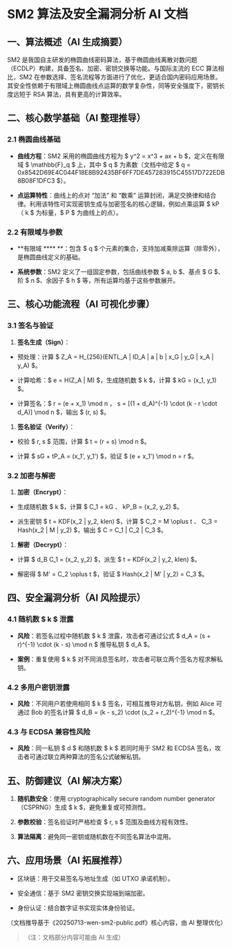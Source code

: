 # SM2 算法及安全漏洞分析 AI 文档

## 一、算法概述（AI 生成摘要）

SM2 是我国自主研发的椭圆曲线密码算法，基于椭圆曲线离散对数问题（ECDLP）构建，具备签名、加密、密钥交换等功能。与国际主流的 ECC 算法相比，SM2 在参数选择、签名流程等方面进行了优化，更适合国内密码应用场景。其安全性依赖于有限域上椭圆曲线点运算的数学复杂性，同等安全强度下，密钥长度远短于 RSA 算法，具有更高的计算效率。

## 二、核心数学基础（AI 整理推导）

### 2.1 椭圆曲线基础



*   **曲线方程**：SM2 采用的椭圆曲线方程为 $  y^2 = x^3 + ax + b  $，定义在有限域 $  \mathbb{F}_q  $ 上，其中 $  q  $ 为素数（文档中给定 $  q = 0x8542D69E4C044F18E8B92435BF6FF7DE457283915C45517D722EDB8B08F1DFC3  $）。

*   **点运算特性**：曲线上的点对 “加法” 和 “数乘” 运算封闭，满足交换律和结合律。利用该特性可实现密钥生成与加密签名的核心逻辑，例如点乘运算 $  kP  $（$  k  $ 为标量，$  P  $ 为曲线上的点）。

### 2.2 有限域与参数



*   **有限域 **** **：包含 $  q  $ 个元素的集合，支持加减乘除运算（除零外），是椭圆曲线定义的基础。

*   **系统参数**：SM2 定义了一组固定参数，包括曲线参数 $  a, b  $、基点 $  G  $、阶 $  n  $、余因子 $  h  $ 等，所有运算均基于这些参数展开。

## 三、核心功能流程（AI 可视化步骤）

### 3.1 签名与验证



1.  **签名生成（Sign）**：

*   预处理：计算 $  Z_A = H_{256}(ENTL_A \| ID_A \| a \| b \| x_G \| y_G \| x_A \| y_A)  $。

*   计算哈希：$  e = H(Z_A \| M)  $，生成随机数 $  k  $，计算 $  kG = (x_1, y_1)  $。

*   计算签名：$  r = (e + x_1) \mod n  $，$  s = [(1 + d_A)^{-1} \cdot (k - r \cdot d_A)] \mod n  $，输出 $  (r, s)  $。

1.  **签名验证（Verify）**：

*   校验 $  r, s  $ 范围，计算 $  t = (r + s) \mod n  $。

*   计算 $  sG + tP_A = (x_1', y_1')  $，验证 $  (e + x_1') \mod n = r  $。

### 3.2 加密与解密



1.  **加密（Encrypt）**：

*   生成随机数 $  k  $，计算 $  C_1 = kG  $、$  kP_B = (x_2, y_2)  $。

*   派生密钥 $  t = KDF(x_2 \| y_2, klen)  $，计算 $  C_2 = M \oplus t  $、$  C_3 = Hash(x_2 \| M \| y_2)  $，输出 $  C = C_1 \| C_2 \| C_3  $。

1.  **解密（Decrypt）**：

*   计算 $  d_B C_1 = (x_2, y_2)  $，派生 $  t = KDF(x_2 \| y_2, klen)  $。

*   解密得 $  M' = C_2 \oplus t  $，验证 $  Hash(x_2 \| M' \| y_2) = C_3  $。

## 四、安全漏洞分析（AI 风险提示）

### 4.1 随机数 $  k  $ 泄露



*   **风险**：若签名过程中随机数 $  k  $ 泄露，攻击者可通过公式 $  d_A = (s + r)^{-1} \cdot (k - s) \mod n  $ 推导私钥 $  d_A  $。

*   **案例**：重复使用 $  k  $ 对不同消息签名时，攻击者可联立两个签名方程求解私钥。

### 4.2 多用户密钥泄露



*   **风险**：不同用户若使用相同 $  k  $ 签名，可相互推导对方私钥，例如 Alice 可通过 Bob 的签名计算 $  d_B = (k - s_2) \cdot (s_2 + r_2)^{-1} \mod n  $。

### 4.3 与 ECDSA 兼容性风险



*   **风险**：同一私钥 $  d  $ 和随机数 $  k  $ 若同时用于 SM2 和 ECDSA 签名，攻击者可通过联立两种算法的签名公式破解私钥。

## 五、防御建议（AI 解决方案）



1.  **随机数安全**：使用 cryptographically secure random number generator（CSPRNG）生成 $  k  $，避免重复或可预测性。

2.  **参数校验**：签名验证时严格检查 $  r, s  $ 范围及曲线方程有效性。

3.  **算法隔离**：避免同一密钥或随机数在不同签名算法中混用。

## 六、应用场景（AI 拓展推荐）



*   区块链：用于交易签名与地址生成（如 UTXO 承诺机制）。

*   安全通信：基于 SM2 密钥交换实现端到端加密。

*   身份认证：结合数字证书实现实体身份验证。

（文档推导基于《20250713-wen-sm2-public.pdf》核心内容，由 AI 整理优化）

> （注：文档部分内容可能由 AI 生成）